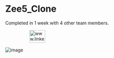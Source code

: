 # Zee5_Clone

Completed in 1 week with 4 other team members.

<p align="left"; style="display: flex;justify-content: space-evenly;width: 40%;">
<a href="https://www.linkedin.com/in/vikas-sanodiya-317411215" target="blank"><img align="center" src="https://img.icons8.com/ios-filled/2x/tap-gesture.gif" alt="www.linkedin.com/in/vikas-sanodiya-317411215" height="40" width="50" /></a></p>

![image](https://user-images.githubusercontent.com/103686747/176183215-b65b876b-8104-470b-991a-b803f6025634.png)
